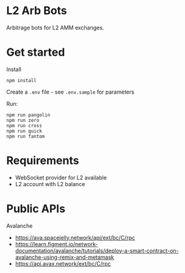 # L2 Arb Bots

Arbitrage bots for L2 AMM exchanges.

# Get started

Install

```
npm install
```

Create a `.env` file - see `.env.sample` for parameters

Run:

```
npm run pangolin
npm run zero
npm run cross
npm run quick
npm run fantom
```

# Requirements

*  WebSocket provider for L2 available
*  L2 account with L2 balance

# Public APIs

Avalanche

* https://ava.spacejelly.network/api/ext/bc/C/rpc
* https://learn.figment.io/network-documentation/avalanche/tutorials/deploy-a-smart-contract-on-avalanche-using-remix-and-metamask
* https://api.avax.network/ext/bc/C/rpc